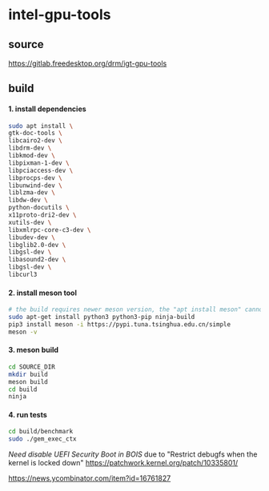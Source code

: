 # intel-gpu-tools

## source
https://gitlab.freedesktop.org/drm/igt-gpu-tools

## build

#### 1. install dependencies
```bash
sudo apt install \
gtk-doc-tools \
libcairo2-dev \
libdrm-dev \
libkmod-dev \
libpixman-1-dev \
libpciaccess-dev \
libprocps-dev \
libunwind-dev \
liblzma-dev \
libdw-dev \
python-docutils \
x11proto-dri2-dev \
xutils-dev \
libxmlrpc-core-c3-dev \
libudev-dev \
libglib2.0-dev \
libgsl-dev \
libasound2-dev \
libgsl-dev \
libcurl3
```

#### 2. install meson tool
```bash
# the build requires newer meson version, the "apt install meson" cannot meet the requirement
sudo apt-get install python3 python3-pip ninja-build
pip3 install meson -i https://pypi.tuna.tsinghua.edu.cn/simple
meson -v
```
#### 3. meson build
```bash
cd SOURCE_DIR
mkdir build
meson build
cd build
ninja
```

#### 4. run tests
```bash
cd build/benchmark
sudo ./gem_exec_ctx
```
*Need disable UEFI Security Boot in BOIS* due to "Restrict debugfs when the kernel is locked down"
https://patchwork.kernel.org/patch/10335801/

https://news.ycombinator.com/item?id=16761827

